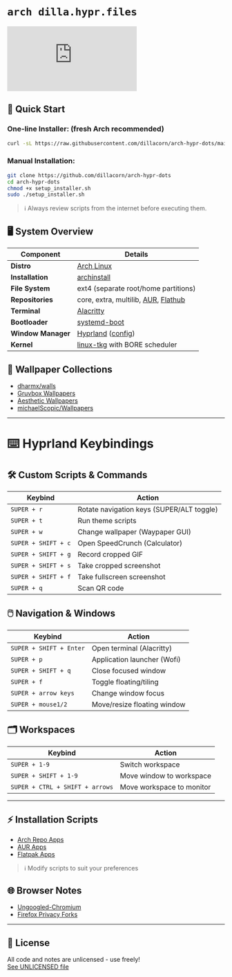 # `arch dilla.hypr.files`

![Preview](https://github.com/dillacorn/arch-hypr-dots/tree/main/previews.md)

## 🚀 Quick Start

### One-line Installer: (fresh Arch recommended)
```bash
curl -sL https://raw.githubusercontent.com/dillacorn/arch-hypr-dots/main/setup_installer.sh | sudo bash
```

### Manual Installation:
```bash
git clone https://github.com/dillacorn/arch-hypr-dots
cd arch-hypr-dots
chmod +x setup_installer.sh
sudo ./setup_installer.sh
```
> ℹ️ Always review scripts from the internet before executing them.

## 🖥️ System Overview

| Component          | Details |
|--------------------|---------|
| **Distro**         | [Arch Linux](https://archlinux.org/) |
| **Installation**   | [archinstall](https://github.com/archlinux/archinstall) |
| **File System**    | ext4 (separate root/home partitions) |
| **Repositories**   | core, extra, multilib, [AUR](https://aur.archlinux.org/), [Flathub](https://flathub.org/) |
| **Terminal**       | [Alacritty](https://github.com/alacritty/alacritty) |
| **Bootloader**     | [systemd-boot](https://github.com/ivandavidov/systemd-boot) |
| **Window Manager** | [Hyprland](https://github.com/hyprwm/Hyprland) ([config](https://github.com/dillacorn/arch-hypr-dots/tree/main/config/hypr)) |
| **Kernel**         | [linux-tkg](https://github.com/Frogging-Family/linux-tkg) with BORE scheduler |

## 🎨 Wallpaper Collections
- [dharmx/walls](https://github.com/dharmx/walls)
- [Gruvbox Wallpapers](https://github.com/AngelJumbo/gruvbox-wallpapers)
- [Aesthetic Wallpapers](https://github.com/D3Ext/aesthetic-wallpapers)
- [michaelScopic/Wallpapers](https://github.com/michaelScopic/Wallpapers)

---

# ⌨️ Hyprland Keybindings

## 🛠️ Custom Scripts & Commands
| Keybind               | Action                          |
|-----------------------|---------------------------------|
| `SUPER + r`          | Rotate navigation keys (SUPER/ALT toggle) |
| `SUPER + t`          | Run theme scripts               |
| `SUPER + w`          | Change wallpaper (Waypaper GUI) |
| `SUPER + SHIFT + c`  | Open SpeedCrunch (Calculator)   |
| `SUPER + SHIFT + g`  | Record cropped GIF              |
| `SUPER + SHIFT + s`  | Take cropped screenshot         |
| `SUPER + SHIFT + f`  | Take fullscreen screenshot      |
| `SUPER + q`          | Scan QR code                    |

## 🖱️ Navigation & Windows
| Keybind                     | Action                      |
|-----------------------------|-----------------------------|
| `SUPER + SHIFT + Enter`     | Open terminal (Alacritty)   |
| `SUPER + p`                 | Application launcher (Wofi) |
| `SUPER + SHIFT + q`         | Close focused window        |
| `SUPER + f`                 | Toggle floating/tiling      |
| `SUPER + arrow keys`        | Change window focus         |
| `SUPER + mouse1/2`          | Move/resize floating window |

## 🗂️ Workspaces
| Keybind                     | Action                      |
|-----------------------------|-----------------------------|
| `SUPER + 1-9`              | Switch workspace           |
| `SUPER + SHIFT + 1-9`      | Move window to workspace   |
| `SUPER + CTRL + SHIFT + arrows` | Move workspace to monitor |

---

## ⚡ Installation Scripts
- [Arch Repo Apps](scripts/install_arch_repo_apps.sh)
- [AUR Apps](scripts/install_aur_repo_apps.sh)  
- [Flatpak Apps](scripts/install_flatpak_apps.sh)

> ℹ️ Modify scripts to suit your preferences

## 🌐 Browser Notes
- [Ungoogled-Chromium](browser_notes/ungoogled-chromium.md)
- [Firefox Privacy Forks](browser_notes/firefox_privacy_focused_forks.md)

---

## 📜 License
All code and notes are unlicensed - use freely!  
[See UNLICENSED file](https://github.com/dillacorn/arch-hypr-dots/blob/main/UNLICENSED)
